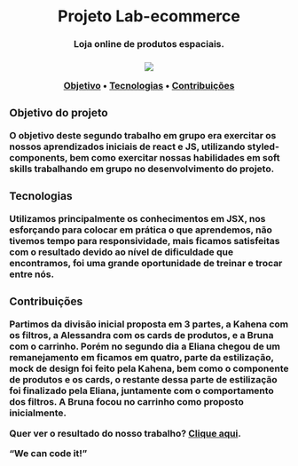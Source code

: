 <h1 align="center">Projeto Lab-ecommerce</h1>
<h3 align="center">Loja online de produtos espaciais.<h3>
<div align="center"> <img src="https://img.shields.io/badge/-React-9cf"></div>
<p align="center">
 <a href="#objetivo">Objetivo</a> • 
 <a href="#tecnologias">Tecnologias</a> • 
 <a href="#contribuicao">Contribuições</a> 
</p>

<div id="objetivo">
<h3>Objetivo do projeto</h3>
<p>O objetivo deste segundo trabalho em grupo era exercitar os nossos aprendizados iniciais de react e JS, utilizando styled-components, bem como exercitar nossas habilidades em soft skills trabalhando em grupo no desenvolvimento do projeto.</p>
</div>

<div id="tecnologias">
<h3>Tecnologias</h3>
<p>Utilizamos principalmente os conhecimentos em JSX, nos esforçando para colocar em prática o que aprendemos, não tivemos tempo para responsividade, mais ficamos satisfeitas com o resultado devido ao nível de dificuldade que encontramos, foi uma grande oportunidade de treinar e trocar entre nós.</p>
</div>

<div id="contribuicao">
<h3>Contribuições</h3>
<p>Partimos da divisão inicial proposta em 3 partes, a Kahena com os filtros, a Alessandra com os cards de produtos, e a Bruna com o carrinho. Porém no segundo dia a Eliana chegou de um remanejamento em ficamos em quatro, parte da estilização, mock de design foi feito pela Kahena, bem como o componente de produtos e os cards, o restante dessa parte de estilização foi finalizado pela Eliana, juntamente com o comportamento dos filtros. A Bruna focou no carrinho como proposto inicialmente.</p>
</div>
 
<p>Quer ver o resultado do nosso trabalho? <a href="https://quizzical-library.surge.sh/" target="_blank">Clique aqui</a>.</p>

<p>“We can code it!”</p>
